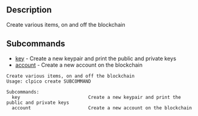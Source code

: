 ## Description
Create various items, on and off the blockchain

## Subcommands
- [key](key)  -  Create a new keypair and print the public and private keys
- [account](account) - Create a new account on the blockchain

```console
Create various items, on and off the blockchain
Usage: clpico create SUBCOMMAND

Subcommands:
  key                         Create a new keypair and print the public and private keys
  account                     Create a new account on the blockchain
```
